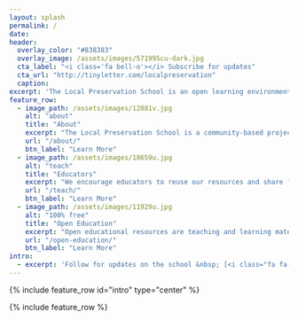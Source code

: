 ```yaml
---
layout: splash
permalink: /
date:
header:
  overlay_color: "#838383"
  overlay_image: /assets/images/571995cu-dark.jpg
  cta_label: "<i class='fa bell-o'></i> Subscribe for updates"
  cta_url: "http://tinyletter.com/localpreservation"
  caption:
excerpt: 'The Local Preservation School is an open learning environment where preservation advocates and volunteers share how we can work together to save and sustain historic places in our communities.'
feature_row:
  - image_path: /assets/images/12881v.jpg
    alt: "about"
    title: "About"
    excerpt: "The Local Preservation School is a community-based project with opportunities for people from all backgrounds to take part."
    url: "/about/"
    btn_label: "Learn More"
  - image_path: /assets/images/18659u.jpg
    alt: "teach"
    title: "Educators"
    excerpt: "We encourage educators to reuse our resources and share feedback we can use to improve."
    url: "/teach/"
    btn_label: "Learn More"
  - image_path: /assets/images/11929u.jpg
    alt: "100% free"
    title: "Open Education"
    excerpt: "Open educational resources are teaching and learning materials that are freely available online for everyone to use, whether you are an teacher, student or an independent learner."
    url: "/open-education/"
    btn_label: "Learn More"
intro:
  - excerpt: 'Follow for updates on the school &nbsp; [<i class="fa fa-twitter"></i> @localpast](https://twitter.com/localpast){: .btn .btn--twitter}'
---
```


{% include feature_row id="intro" type="center" %}

{% include feature_row %}
